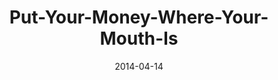 ---
layout: music 
title: "Put-Your-Money-Where-Your-Mouth-Is"
series: "How to Change the World"
date: 2014-04-14 
description: "Brian Tome talks about how changing the world requires personal investment."
audio: "http://www.crossroads.net/players/media/hq/htctw_04.mp3"
audio-duration: ":"
---